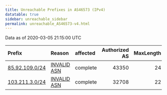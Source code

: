 ```yaml
---
title: Unreachable Prefixes in AS46573 (IPv4)
datatable: true
sidebar: unreachable_sidebar
permalink: unreachable_AS46573-v4.html
---
```


Data as of 2020-03-05 21:15:00 UTC


<div class="datatable-begin"></div>

| Prefix                                                 | Reason                                                                                                | affected   |   Authorized AS |   MaxLength | Anchor                                         |   unreachable /24s |
|:-------------------------------------------------------|:------------------------------------------------------------------------------------------------------|:-----------|----------------:|------------:|:-----------------------------------------------|-------------------:|
| [85.92.109.0/24](https://stat.ripe.net/85.92.109.0/24) | [INVALID ASN](https://rpki-validator.ripe.net/announcement-preview?asn=AS46573&prefix=85.92.109.0/24) | complete   |           43350 |          24 | [RIPE](unreachable_RIPE_NCC_RPKI_Root-v4.html) |                  1 |
| [103.211.3.0/24](https://stat.ripe.net/103.211.3.0/24) | [INVALID ASN](https://rpki-validator.ripe.net/announcement-preview?asn=AS46573&prefix=103.211.3.0/24) | complete   |           32708 |          22 | [APNIC](unreachable_APNIC_RPKI_Root-v4.html)   |                  1 |

<div class="datatable-end"></div>